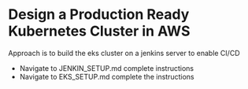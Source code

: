 # Design a Production Ready Kubernetes Cluster in AWS

Approach is to build the eks cluster on a jenkins server to enable CI/CD
- Navigate to JENKIN_SETUP.md complete instructions 
- Navigate to EKS_SETUP.md complete the instructions

